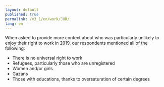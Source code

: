```yaml
---
layout: default
published: true
permalink: /v3_1/en/work/JOR/
lang: en
---
```

When asked to provide more context about who was particularly unlikely to enjoy their right to work in 2019, our respondents mentioned all of the following:  

- There is no universal right to work  
- Refugees, particularly those who are unregistered  
- Women and/or girls  
- Gazans  
- Those with educations, thanks to oversaturation of certain degrees 
